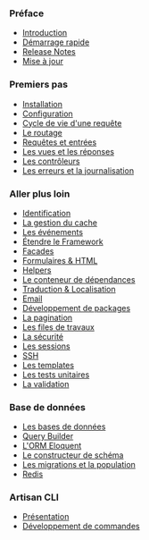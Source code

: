 <a name="preface"></a>
### Préface
 - [Introduction](/dev/introduction)
 - [Démarrage rapide](/dev/quick)
 - [Release Notes](/dev/releases)
 - [Mise à jour](/dev/upgrade)
 <a name="premiers-pas"></a>
### Premiers pas
 - [Installation](/dev/installation)
 - [Configuration](/dev/configuration)
 - [Cycle de vie d'une requête](/dev/lifecycle)
 - [Le routage](/dev/routing)
 - [Requêtes et entrées](/dev/requests)
 - [Les vues et les réponses](/dev/responses)
 - [Les contrôleurs](/dev/controllers)
 - [Les erreurs et la journalisation](/dev/errors)
 <a name="aller-plus-loin"></a>
### Aller plus loin
 - [Identification](/dev/security)
 - [La gestion du cache](/dev/cache)
 - [Les événements](/dev/events)
 - [Étendre le Framework](/dev/extending)
 - [Facades](/dev/facades)
 - [Formulaires & HTML](/dev/html)
 - [Helpers](/dev/helpers)
 - [Le conteneur de dépendances](/dev/ioc)
 - [Traduction & Localisation](/dev/localization)
 - [Email](/dev/mail)
 - [Développement de packages](/dev/packages)
 - [La pagination](/dev/pagination)
 - [Les files de travaux](/dev/queues)
 - [La sécurité](/dev/security)
 - [Les sessions](/dev/session)
 - [SSH](/dev/ssh)
 - [Les templates](/dev/templates)
 - [Les tests unitaires](/dev/testing)
 - [La validation](/dev/validation)
 <a name="base-de-donnees"></a>
### Base de données
 - [Les bases de données](/dev/database)
 - [Query Builder](/dev/queries)
 - [L'ORM Eloquent](/dev/eloquent)
 - [Le constructeur de schéma](/dev/schema)
 - [Les migrations et la population](/dev/migrations)
 - [Redis](/dev/redis)
 <a name="artisan-cli"></a>
### Artisan CLI
 - [Présentation](/dev/artisan)
 - [Développement de commandes](/dev/commands)
